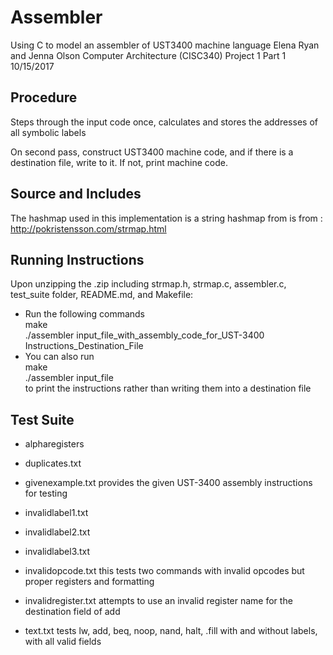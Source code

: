 # Assembler

Using C to model an assembler of UST3400 machine language
Elena Ryan and Jenna Olson
Computer Architecture (CISC340)
Project 1 Part 1 10/15/2017


## Procedure
Steps through the input code once, calculates and stores the addresses of all symbolic labels

On second pass, construct UST3400 machine code, and if there is a destination file, write to it.  If not, print machine code.

## Source and Includes

The hashmap used in this implementation is a string hashmap from  is from : http://pokristensson.com/strmap.html

## Running Instructions

Upon unzipping the .zip including strmap.h, strmap.c, assembler.c, test_suite folder, README.md, and Makefile:
* Run the following commands  
	  make  
	  ./assembler input_file_with_assembly_code_for_UST-3400 Instructions_Destination_File  
* You can also run  
	   make  
	   ./assembler input_file  
to print the instructions rather than writing them into a destination file

## Test Suite
*	alpharegisters
	
* duplicates.txt

* givenexample.txt
	provides the given UST-3400 assembly instructions for testing

* invalidlabel1.txt

* invalidlabel2.txt

* invalidlabel3.txt

* invalidopcode.txt
	this tests two commands with invalid opcodes but proper registers and formatting

* invalidregister.txt
	attempts to use an invalid register name for the destination field of add

* text.txt
	tests lw, add, beq, noop, nand, halt, .fill with and without labels, with all valid fields


